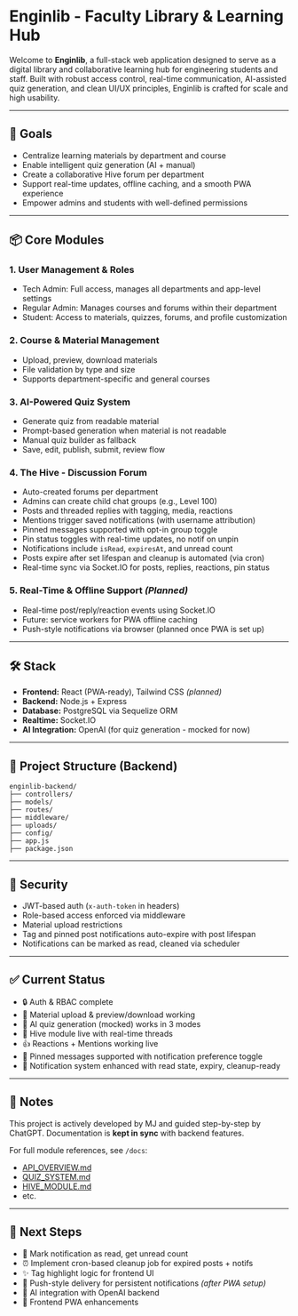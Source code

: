 # Enginlib - Faculty Library & Learning Hub

Welcome to **Enginlib**, a full-stack web application designed to serve as a digital library and collaborative learning hub for engineering students and staff. Built with robust access control, real-time communication, AI-assisted quiz generation, and clean UI/UX principles, Enginlib is crafted for scale and high usability.

---

## 🎯 Goals

- Centralize learning materials by department and course
- Enable intelligent quiz generation (AI + manual)
- Create a collaborative Hive forum per department
- Support real-time updates, offline caching, and a smooth PWA experience
- Empower admins and students with well-defined permissions

---

## 📦 Core Modules

### 1. **User Management & Roles**

- Tech Admin: Full access, manages all departments and app-level settings
- Regular Admin: Manages courses and forums within their department
- Student: Access to materials, quizzes, forums, and profile customization

### 2. **Course & Material Management**

- Upload, preview, download materials
- File validation by type and size
- Supports department-specific and general courses

### 3. **AI-Powered Quiz System**

- Generate quiz from readable material
- Prompt-based generation when material is not readable
- Manual quiz builder as fallback
- Save, edit, publish, submit, review flow

### 4. **The Hive - Discussion Forum**

- Auto-created forums per department
- Admins can create child chat groups (e.g., Level 100)
- Posts and threaded replies with tagging, media, reactions
- Mentions trigger saved notifications (with username attribution)
- Pinned messages supported with opt-in group toggle
- Pin status toggles with real-time updates, no notif on unpin
- Notifications include `isRead`, `expiresAt`, and unread count
- Posts expire after set lifespan and cleanup is automated (via cron)
- Real-time sync via Socket.IO for posts, replies, reactions, pin status

### 5. **Real-Time & Offline Support** *(Planned)*

- Real-time post/reply/reaction events using Socket.IO
- Future: service workers for PWA offline caching
- Push-style notifications via browser (planned once PWA is set up)

---

## 🛠️ Stack

- **Frontend:** React (PWA-ready), Tailwind CSS *(planned)*
- **Backend:** Node.js + Express
- **Database:** PostgreSQL via Sequelize ORM
- **Realtime:** Socket.IO
- **AI Integration:** OpenAI (for quiz generation - mocked for now)

---

## 📂 Project Structure (Backend)

```
enginlib-backend/
├── controllers/
├── models/
├── routes/
├── middleware/
├── uploads/
├── config/
├── app.js
├── package.json
```

---

## 🔐 Security

- JWT-based auth (`x-auth-token` in headers)
- Role-based access enforced via middleware
- Material upload restrictions
- Tag and pinned post notifications auto-expire with post lifespan
- Notifications can be marked as read, cleaned via scheduler

---

## ✅ Current Status

- 🔒 Auth & RBAC complete
- 📁 Material upload & preview/download working
- 🧠 AI quiz generation (mocked) works in 3 modes
- 💬 Hive module live with real-time threads
- 👍 Reactions + Mentions working live
- 📌 Pinned messages supported with notification preference toggle
- 🔔 Notification system enhanced with read state, expiry, cleanup-ready

---

## 📌 Notes

This project is actively developed by MJ and guided step-by-step by ChatGPT. Documentation is **kept in sync** with backend features.

For full module references, see `/docs`:

- [API\_OVERVIEW.md](./API_OVERVIEW.md)
- [QUIZ\_SYSTEM.md](./QUIZ_SYSTEM.md)
- [HIVE\_MODULE.md](./HIVE_MODULE.md)
- etc.

---

## 🚀 Next Steps

- 🔄 Mark notification as read, get unread count
- ⏰ Implement cron-based cleanup job for expired posts + notifs
- ✨ Tag highlight logic for frontend UI
- 🔔 Push-style delivery for persistent notifications *(after PWA setup)*
- 🧠 AI integration with OpenAI backend
- 🎨 Frontend PWA enhancements

